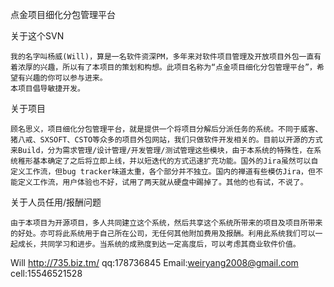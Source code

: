 点金项目细化分包管理平台

关于这个SVN 

    我的名字叫杨威(Will)，算是一名软件资深PM，多年来对软件项目管理及开放项目外包一直有着浓厚的兴趣，所以有了本项目的策划和构想。此项目名称为“点金项目细化分包管理平台”，希望有兴趣的你可以参与进来。
    本项目倡导敏捷开发。




关于项目

    顾名思义，项目细化分包管理平台，就是提供一个将项目分解后分派任务的系统。不同于威客、猪八戒、SXSOFT、CSTO等众多的项目外包网站，我们只做软件开发相关的。目前以开源的方式来Build，分为需求管理/设计管理/开发管理/测试管理这些模块，由于本系统的特殊性，在系统稚形基本确定了之后将立即上线，并以短迭代的方式迅速扩充功能。国外的Jira虽然可以自定义工作流，但bug tracker味道太重，各个部分并不独立。国内的禅道有些模仿Jira，但不能定义工作流，用户体验也不好，试用了两天就从硬盘中踢掉了。其他的也有试，不说了。




关于人员任用/报酬问题

    由于本项目为开源项目，多人共同建立这个系统，然后共享这个系统所带来的项目及项目所带来的好处。亦可将此系统用于自己所在公司，无任何其他附加费用及报酬。利用此系统我们可以一起成长，共同学习和进步。当系统的成熟度到达一定高度后，可以考虑其商业软件价值。




Will
http://735.biz.tm/
qq:178736845
Email:weiryang2008@gmail.com
cell:15546521528

